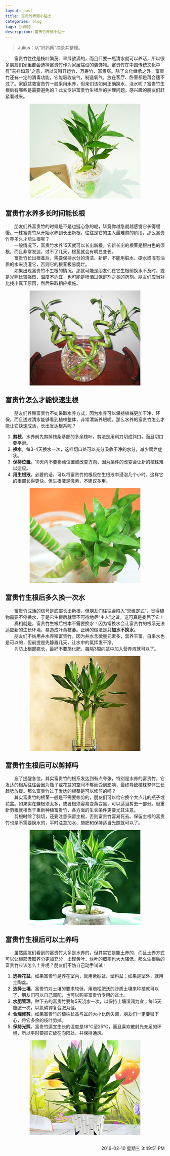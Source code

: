 ```yaml
---
layout: post
title: 富贵竹养殖小贴士
categories: blog
tags: [绿植]
description: 富贵竹养殖小贴士
---
```


> Julius：从“妈妈网”摘录并整理。

　　富贵竹往往是枝叶繁茂、翠绿欲滴的，而且只要一瓶清水就可以养活，所以很多朋友们家里都会选择富贵竹作为家居摆设的装饰物。富贵竹在中国传统文化中有“吉祥如意”之意，所以又叫开运竹、万寿竹、富贵塔。除了文化继承之外，富贵竹还有一定的消毒功能，它能吸收废气，制造氧气，放在客厅、卧室都是再合适不过了。家庭盆栽富贵竹一般采用水养，但亲们该如何正确换水、浇水呢？富贵竹生根后有哪些是需要避免的？此文专讲富贵竹生根后的护理问题，感兴趣的朋友们赶紧看过来。

<center>
  <p><img src="/images/lucky-bamboo/pic01.jpg" align="center"></p>
</center>

## 富贵竹水养多长时间能长根 ##

　　朋友们养富贵竹的时候是不是也挺心急的呢，毕竟你越急就越感觉它长得缓慢。一株富贵竹从开始水养到长出新根，往往是它的主人最难熬的阶段，那么富贵竹养多久才能生根呢？<br/>
　　一般情况下，富贵竹水养15天就可以长出新根。它新长出的根茎是银白色的须根，而且非常发达，过不了几天，根茎就会有明显变长。<br/>
　　富贵竹长出根茎后，需要保持水分的清洁、新鲜，不能用脏水、硬水或混有油质的水来浇灌它，否则它的根茎极易腐烂。<br/>
　　如果出现富贵竹不生根的情况，那就可能是朋友们在它生根前换水不及时，或是光照比较强烈、温度不适宜，也可能是喷洒过保鲜剂之类的药剂。朋友们应当对比找出真正原因，然后采取相应措施。

<center>
  <p><img src="/images/lucky-bamboo/pic02.jpg" align="center"></p>
</center>

## 富贵竹怎么才能快速生根 ##

　　朋友们养殖富贵竹不妨采取水养方式，因为水养可以保持植株更加干净、环保，而且透过清水能够看到植株整体，非常清新养眼呢。那么水养的富贵竹怎么才能让它快速成活，长出发达根系呢？

1. **剪枝**。水养前先剪掉枝条基部的多余枝叶，剪法是用利刀切成斜口，而且切口要平滑。
1. **换水**。每3-4天换水一次，这样切口处可以充分吸收干净的水分，减少腐烂症状。
1. **保持位置**。10天内不要移动位置或改变方向，因为条件的改变会让新的植株难以适应。
1. **用生根液**。必要的话，可以将富贵竹的根段在生根液中浸泡几个小时，这样它的根部长得更快。但生根液是激素，不建议多用。

<center>
  <p><img src="/images/lucky-bamboo/pic03.jpg" align="center"></p>
</center>

## 富贵竹生根后多久换一次水 ##

　　富贵竹成活的信号是底部长出新根，但朋友们往往会陷入“思维定式”，觉得植物需要不停换水，于是它生根后就亟不可待地尽“主人”之谊，这可真是委屈了它！<br/>
　　真相就是，富贵竹生根后根本不需要换水！因为常换水会让富贵竹的根系无法适应新的生长环境，易造成叶黄枝萎。正确的做法是**只加水不换水**。<br/>
　　朋友们不妨用井水养殖富贵竹，因为井水含微量元素多，营养丰富。自来水也是可以的，但前提是先静置几天，让水中的氯挥发干净。<br/>
　　为防止根部疯长，最好不要施化肥，每隔3周向盆中加入营养液就可以了。

<center>
  <p><img src="/images/lucky-bamboo/pic04.jpg" align="center"></p>
</center>

## 富贵竹生根后可以剪掉吗 ##

　　忘了提醒各位，其实富贵竹的根系发达到有点夸张，特别是水养的富贵竹，它发达的根系往往会因为瓶子或花盆的空间不够而受到影响，最终导致植株整体生长趋势放缓。那么富贵竹过于发达的根茎是可以修剪的吗？<br/>
　　其实富贵竹的根茎一般是不需要修剪的，朋友们可以给它换个大点儿的瓶子或花盆。如果实在嫌根须太多，或者根须容易变黄变黑，可以适当剪去一部分。但重新剪根就相当于重新种植富贵竹，各方面的生长条件更要尤其注意。<br/>
　　剪根时除了斜切，还要注意保留主根，否则富贵竹容易死去。保留主根的富贵竹也是不需要换水的，平时注意加水、施肥和保持适当光照就可以了。

<center>
  <p><img src="/images/lucky-bamboo/pic05.jpg" align="center"></p>
</center>

## 富贵竹生根后可以土养吗 ##

　　虽然朋友们看到的富贵竹大多是水养的，但其实它是能土养的，而且土养方式可以让根部汲取养分更加充分，出现黄叶、烂叶的概率也大大降低。那么生根后的富贵竹应该怎么土养呢？朋友们不妨自己动手试试！

1. **选择花盆**。如果富贵竹是养在室内，就用紫砂盆、塑料盆；如果是室外，就用土陶盆。
1. **选择土壤**。富贵竹对土壤的要求较低，用疏松肥沃的沙质土壤来种植就可以了，朋友们可以自己调配，也可以购买富贵竹专用的盆土。
1. **水肥管理**。种下去的富贵竹要每5天浇水一次，以保持土壤湿润为宜；每15天施肥一次，以氮磷钾复合肥为佳。
1. **合理修剪**。如果富贵竹的植株长高与盆的大小比例失调，朋友们一定要狠下心，将它多余的枝叶剪掉。
1. **保持光照**。富贵竹适宜生长的温度是18℃至25℃，而且喜欢散射光充足的环境，所以平时要把它放在向阳处，并保持通风。

<center>
  <p><img src="/images/lucky-bamboo/pic06.jpg" align="center"></p>
</center>

<br/>

<div align="right">2016-02-10 星期三 3:49:51 PM</div>